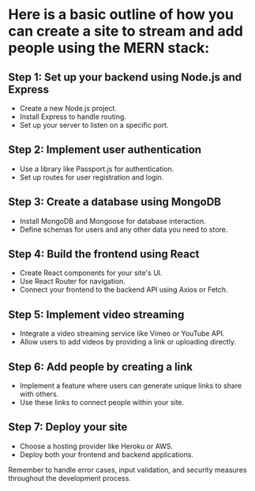 # Here is a basic outline of how you can create a site to stream and add people using the MERN stack:

## Step 1: Set up your backend using Node.js and Express
- Create a new Node.js project.
- Install Express to handle routing.
- Set up your server to listen on a specific port.

## Step 2: Implement user authentication
- Use a library like Passport.js for authentication.
- Set up routes for user registration and login.

## Step 3: Create a database using MongoDB
- Install MongoDB and Mongoose for database interaction.
- Define schemas for users and any other data you need to store.

## Step 4: Build the frontend using React
- Create React components for your site's UI.
- Use React Router for navigation.
- Connect your frontend to the backend API using Axios or Fetch.

## Step 5: Implement video streaming
- Integrate a video streaming service like Vimeo or YouTube API.
- Allow users to add videos by providing a link or uploading directly.

## Step 6: Add people by creating a link
- Implement a feature where users can generate unique links to share with others.
- Use these links to connect people within your site.

## Step 7: Deploy your site
- Choose a hosting provider like Heroku or AWS.
- Deploy both your frontend and backend applications.

Remember to handle error cases, input validation, and security measures throughout the development process.


